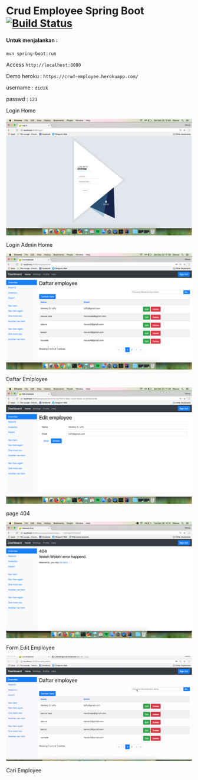 # Crud Employee Spring Boot [![Build Status](https://travis-ci.org/dihardmg/crud-employee.svg?branch=master)](https://travis-ci.org/dihardmg/crud-employee)

#### Untuk menjalankan :
`mvn spring-boot:run`

Access `http://localhost:8080`

Demo heroku : `https://crud-employee.herokuapp.com/`

  username : `didik`

  passwd  : `123`

Login Home

![Login Home](img/login.png "Login Home Page")

Login Admin Home

![Dasbord](img/daftarEmployee.png "Daftar Emlployee")

Daftar Emlployee

![Dasbord](img/form.png "Form Emlployee")

page 404

![Dasbord](img/404.png "Form EditEmlployee")

Form Edit Employee

![Dasbord](img/cari.gif "cari")

Cari Employee
